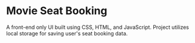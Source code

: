 # Movie Seat Booking

A front-end only UI built using CSS, HTML, and JavaScript. Project utilizes local storage for saving user's seat booking data.
